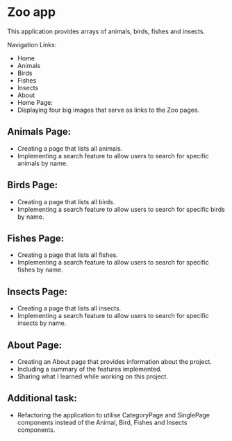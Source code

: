 # Zoo app

This application provides arrays of animals, birds, fishes and insects.

Navigation Links:

- Home
- Animals
- Birds
- Fishes
- Insects
- About
- Home Page:
- Displaying four big images that serve as links to the Zoo pages.

## Animals Page:

- Creating a page that lists all animals.
- Implementing a search feature to allow users to search for specific animals by name.

## Birds Page:

- Creating a page that lists all birds.
- Implementing a search feature to allow users to search for specific birds by name.

## Fishes Page:

- Creating a page that lists all fishes.
- Implementing a search feature to allow users to search for specific fishes by name.

## Insects Page:

- Creating a page that lists all insects.
- Implementing a search feature to allow users to search for specific insects by name.

## About Page:

- Creating an About page that provides information about the project.
- Including a summary of the features implemented.
- Sharing what I learned while working on this project.

## Additional task:

- Refactoring the application to utilise CategoryPage and SinglePage components instead of the Animal, Bird, Fishes and Insects components.
